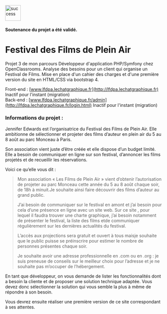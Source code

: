 
  <img src="https://image.flaticon.com/icons/svg/321/321773.svg" width="50" title="success">
  <h4>Soutenance du projet a été validé.</h4>


# Festival des Films de Plein Air
Projet 3 de mon parcours Développeur d'application PHP/Symfony chez OpenClassrooms. Analyse des besoins pour un client qui organise un Festival de Films. Mise en place d'un cahier des charges et d'une première version du site en HTML/CSS via bootstrap 4.

Front-end : [www.lfdpa.lechatgraphique.fr](http://lfdpa.lechatgraphique.fr) Inactif pour l'instant (migration)
<br>
Back-end :  [www.lfdpa.lechatgraphique.fr/admin](http://lfdpa.lechatgraphique.fr/login.html) Inactif pour l'instant (migration)


### Informations du projet : 

Jennifer Edwards est l’organisatrice du Festival des Films de Plein Air. Elle ambitionne de sélectionner et projeter des films d’auteur en plein air du 5 au 8 août au parc Monceau à Paris.

Son association vient juste d’être créée et elle dispose d’un budget limité. Elle a besoin de communiquer en ligne sur son festival, d’annoncer les films projetés et de recueillir les réservations.

Voici ce qu’elle vous dit :
> Mon association « Les Films de Plein Air » vient d’obtenir l’autorisation de projeter au parc Monceau cette année du 5 au 8 août chaque soir, de 18h à minuit.Je souhaite ainsi faire découvrir des films d’auteur au grand public. 
> 
> J’ai besoin de communiquer sur le festival en amont et j’ai besoin pour cela d’une présence en ligne avec un site web. Sur ce site , pour lequel il faudra trouver une charte graphique, j’ai besoin notamment de présenter le festival, la liste des films etde communiquer régulièrement sur les dernières actualités du festival.
> 
> L’accès aux projections sera gratuit et ouvert à tous maisje souhaite que le public puisse se préinscrire pour estimer le nombre de personnes présentes chaque soir.
> 
> Je souhaite avoir une adresse professionnelle en .com ou en .org : je suis preneuse de conseils sur le meilleur choix pour l’adresse et je ne souhaite pas m’occuper de l’hébergement.

En tant que développeur, on vous demande de lister les fonctionnalités dont a besoin la cliente et de proposer une solution technique adaptée. Vous devez donc sélectionner la solution qui vous semble la plus à même de répondre à son besoin.

Vous devrez ensuite réaliser une première version de ce site correspondant à ses attentes.‌
